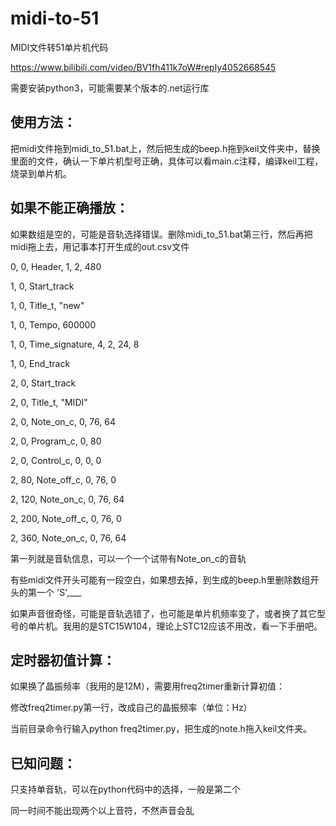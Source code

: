 # midi-to-51
MIDI文件转51单片机代码

https://www.bilibili.com/video/BV1fh411k7oW#reply4052668545

需要安装python3，可能需要某个版本的.net运行库

## 使用方法：

把midi文件拖到midi_to_51.bat上，然后把生成的beep.h拖到keil文件夹中，替换里面的文件，确认一下单片机型号正确，具体可以看main.c注释，编译keil工程，烧录到单片机。

## 如果不能正确播放：

如果数组是空的，可能是音轨选择错误。删除midi_to_51.bat第三行，然后再把midi拖上去，用记事本打开生成的out.csv文件

0, 0, Header, 1, 2, 480

1, 0, Start_track

1, 0, Title_t, "new"

1, 0, Tempo, 600000

1, 0, Time_signature, 4, 2, 24, 8

1, 0, End_track

2, 0, Start_track

2, 0, Title_t, "MIDI"

2, 0, Note_on_c, 0, 76, 64

2, 0, Program_c, 0, 80

2, 0, Control_c, 0, 0, 0

2, 80, Note_off_c, 0, 76, 0

2, 120, Note_on_c, 0, 76, 64

2, 200, Note_off_c, 0, 76, 0

2, 360, Note_on_c, 0, 76, 64

第一列就是音轨信息，可以一个一个试带有Note_on_c的音轨

有些midi文件开头可能有一段空白，如果想去掉，到生成的beep.h里删除数组开头的第一个 'S',___

如果声音很奇怪，可能是音轨选错了，也可能是单片机频率变了，或者换了其它型号的单片机。我用的是STC15W104，理论上STC12应该不用改，看一下手册吧。

## 定时器初值计算：

如果换了晶振频率（我用的是12M），需要用freq2timer重新计算初值：

修改freq2timer.py第一行，改成自己的晶振频率（单位：Hz）

当前目录命令行输入python freq2timer.py，把生成的note.h拖入keil文件夹。

## 已知问题：

只支持单音轨，可以在python代码中的选择，一般是第二个

同一时间不能出现两个以上音符，不然声音会乱
